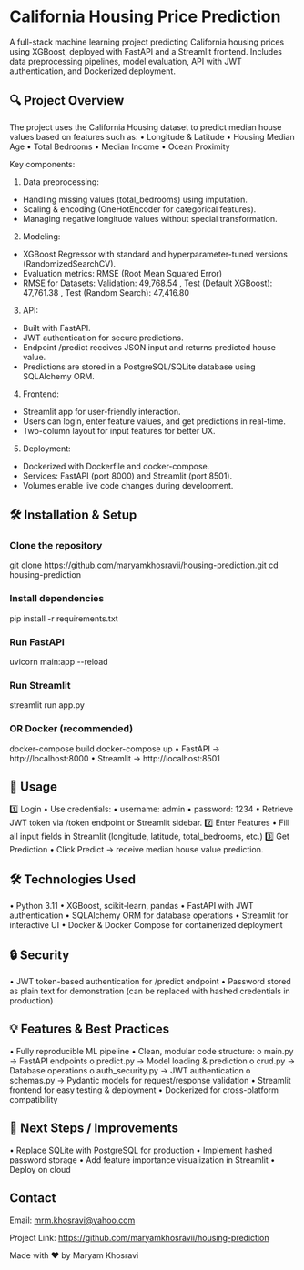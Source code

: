 # California Housing Price Prediction
A full-stack machine learning project predicting California housing prices using XGBoost, deployed with FastAPI and a Streamlit frontend. Includes data preprocessing pipelines, model evaluation, API with JWT authentication, and Dockerized deployment.
 
## 🔍 Project Overview
The project uses the California Housing dataset to predict median house values based on features such as:
•	Longitude & Latitude
•	Housing Median Age
•	Total Bedrooms
•	Median Income
•	Ocean Proximity

Key components:

1.	Data preprocessing:
- Handling missing values (total_bedrooms) using imputation.
- Scaling & encoding (OneHotEncoder for categorical features).
- Managing negative longitude values without special transformation.

2.	Modeling:
- XGBoost Regressor with standard and hyperparameter-tuned versions (RandomizedSearchCV).
- Evaluation metrics: RMSE (Root Mean Squared Error)
- RMSE for Datasets:  Validation: 49,768.54 , Test (Default XGBoost): 47,761.38 , Test (Random Search): 47,416.80

3.	API:
- Built with FastAPI.
- JWT authentication for secure predictions.
- Endpoint /predict receives JSON input and returns predicted house value.
- Predictions are stored in a PostgreSQL/SQLite database using SQLAlchemy ORM.

4.	Frontend:
- Streamlit app for user-friendly interaction.
- Users can login, enter feature values, and get predictions in real-time.
- Two-column layout for input features for better UX.

5.	Deployment:
- Dockerized with Dockerfile and docker-compose.
- Services: FastAPI (port 8000) and Streamlit (port 8501).
- Volumes enable live code changes during development.
 
## 🛠️ Installation & Setup

### Clone the repository
git clone https://github.com/maryamkhosravii/housing-prediction.git
cd housing-prediction

### Install dependencies
pip install -r requirements.txt

### Run FastAPI
uvicorn main:app --reload

### Run Streamlit
streamlit run app.py

### OR Docker (recommended)
docker-compose build
docker-compose up
•	FastAPI → http://localhost:8000
•	Streamlit → http://localhost:8501
 
## 🧪 Usage
1️⃣ Login
•	Use credentials: 
•	username: admin
•	password: 1234
•	Retrieve JWT token via /token endpoint or Streamlit sidebar.
2️⃣  Enter Features
•	Fill all input fields in Streamlit (longitude, latitude, total_bedrooms, etc.)
3️⃣  Get Prediction
•	Click Predict → receive median house value prediction.
 
## 🛠️ Technologies Used
•	Python 3.11
•	XGBoost, scikit-learn, pandas
•	FastAPI with JWT authentication
•	SQLAlchemy ORM for database operations
•	Streamlit for interactive UI
•	Docker & Docker Compose for containerized deployment
 
## 🔒 Security
•	JWT token-based authentication for /predict endpoint
•	Password stored as plain text for demonstration (can be replaced with hashed credentials in production)
 
## 💡 Features & Best Practices
•	Fully reproducible ML pipeline
•	Clean, modular code structure: 
o	main.py → FastAPI endpoints
o	predict.py → Model loading & prediction
o	crud.py → Database operations
o	auth_security.py → JWT authentication
o	schemas.py → Pydantic models for request/response validation
•	Streamlit frontend for easy testing & deployment
•	Dockerized for cross-platform compatibility
 
## 🚀 Next Steps / Improvements
•	Replace SQLite with PostgreSQL for production
•	Implement hashed password storage
•	Add feature importance visualization in Streamlit
•	Deploy on cloud

## Contact
Email: mrm.khosravi@yahoo.com

Project Link: https://github.com/maryamkhosravii/housing-prediction

Made with ❤️ by Maryam Khosravi


